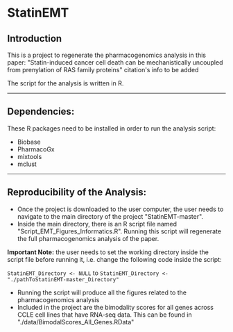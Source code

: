 # StatinEMT


## Introduction
This is a project to regenerate the pharmacogenomics analysis in this paper:
"Statin-induced cancer cell death can be mechanistically uncoupled from prenylation of RAS family proteins"
citation's info to be added

The script for the analysis is written in R.


----

## Dependencies:
These R packages need to be installed in order to run the analysis script:
- Biobase
- PharmacoGx
- mixtools
- mclust


----
## Reproducibility of the Analysis:
- Once the project is downloaded to the user computer, the user needs to navigate to the main directory of the project "StatinEMT-master".
- Inside the main directory, there is an R script file named "Script_EMT_Figures_Informatics.R". Running this script will regenerate the full pharmacogenomics analysis of the paper.

**Important Note:** the user needs to set the working directory inside the script file before running it, i.e. change the following code inside the script:

`StatinEMT_Directory <- NULL`
to
`StatinEMT_Directory <- "./pathToStatinEMT-master_Directory"`

- Running the script will produce all the figures related to the pharmacogenomics analysis
- Included in the project are the bimodality scores for all genes across CCLE cell lines that have RNA-seq data. This can be found in "./data/BimodalScores_All_Genes.RData"

